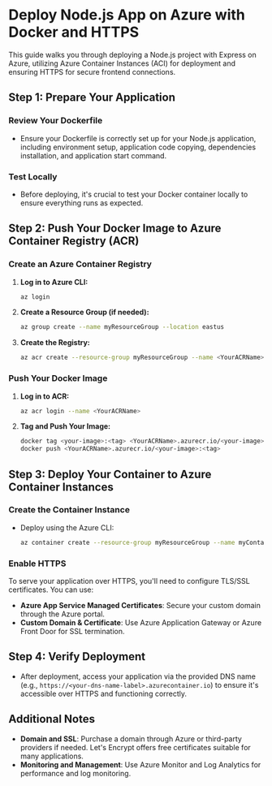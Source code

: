 
# Deploy Node.js App on Azure with Docker and HTTPS

This guide walks you through deploying a Node.js project with Express on Azure, utilizing Azure Container Instances (ACI) for deployment and ensuring HTTPS for secure frontend connections.

## **Step 1: Prepare Your Application**

### Review Your Dockerfile

- Ensure your Dockerfile is correctly set up for your Node.js application, including environment setup, application code copying, dependencies installation, and application start command.

### Test Locally

- Before deploying, it's crucial to test your Docker container locally to ensure everything runs as expected.

## **Step 2: Push Your Docker Image to Azure Container Registry (ACR)**

### Create an Azure Container Registry

1. **Log in to Azure CLI:**

   ```bash
   az login
   ```

2. **Create a Resource Group (if needed):**

   ```bash
   az group create --name myResourceGroup --location eastus
   ```

3. **Create the Registry:**

   ```bash
   az acr create --resource-group myResourceGroup --name <YourACRName> --sku Basic --admin-enabled true
   ```

### Push Your Docker Image

1. **Log in to ACR:**

   ```bash
   az acr login --name <YourACRName>
   ```

2. **Tag and Push Your Image:**

   ```bash
   docker tag <your-image>:<tag> <YourACRName>.azurecr.io/<your-image>:<tag>
   docker push <YourACRName>.azurecr.io/<your-image>:<tag>
   ```

## **Step 3: Deploy Your Container to Azure Container Instances**

### Create the Container Instance

- Deploy using the Azure CLI:

  ```bash
  az container create --resource-group myResourceGroup --name myContainer --image <YourACRName>.azurecr.io/<your-image>:<tag> --dns-name-label <your-dns-name-label> --ports 80 443
  ```

### Enable HTTPS

To serve your application over HTTPS, you'll need to configure TLS/SSL certificates. You can use:

- **Azure App Service Managed Certificates**: Secure your custom domain through the Azure portal.
- **Custom Domain & Certificate**: Use Azure Application Gateway or Azure Front Door for SSL termination.

## **Step 4: Verify Deployment**

- After deployment, access your application via the provided DNS name (e.g., `https://<your-dns-name-label>.azurecontainer.io`) to ensure it's accessible over HTTPS and functioning correctly.

## **Additional Notes**

- **Domain and SSL**: Purchase a domain through Azure or third-party providers if needed. Let's Encrypt offers free certificates suitable for many applications.
- **Monitoring and Management**: Use Azure Monitor and Log Analytics for performance and log monitoring.
